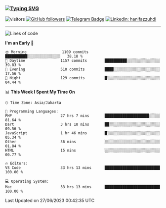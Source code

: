 ### [![Typing SVG](https://readme-typing-svg.herokuapp.com?font=lato&size=22&lines=Hi+There+👋)](https://git.io/typing-svg) 

![visitors](https://visitor-badge.glitch.me/badge?page_id=hanifazzuhdi.hanifazzuhdi)
[![GitHub followers](https://img.shields.io/github/followers/hanifazzuhdi?label=Follow&style=social)](https://github.com/hanifazzuhdi/?tab=follow) 
[![Telegram Badge](https://img.shields.io/badge/-hanif0198-blue?style=social&logo=telegram&link=https://www.t.me/hanif0198/)](https://www.t.me/hanif0198/) 
[![Linkedin: hanifazzuhdi](https://img.shields.io/badge/-hanifazzuhdi-blue?style=flat-square&logo=Linkedin&logoColor=white&link=https://www.linkedin.com/in/hanif-az-zuhdi-69688019b/)](https://www.linkedin.com/in/hanif-az-zuhdi-69688019b/) 

<hr/>

<!--START_SECTION:waka-->
![Lines of code](https://img.shields.io/badge/From%20Hello%20World%20I%27ve%20Written-20.0%20million%20lines%20of%20code-blue)

**I'm an Early 🐤** 

```text
🌞 Morning                1109 commits        ██████████░░░░░░░░░░░░░░░   38.18 % 
🌆 Daytime                1157 commits        ██████████░░░░░░░░░░░░░░░   39.83 % 
🌃 Evening                510 commits         ████░░░░░░░░░░░░░░░░░░░░░   17.56 % 
🌙 Night                  129 commits         █░░░░░░░░░░░░░░░░░░░░░░░░   04.44 % 
```


📊 **This Week I Spent My Time On** 

```text
🕑︎ Time Zone: Asia/Jakarta

💬 Programming Languages: 
PHP                      27 hrs 7 mins       ████████████████████░░░░░   81.64 % 
Dart                     3 hrs 10 mins       ██░░░░░░░░░░░░░░░░░░░░░░░   09.56 % 
JavaScript               1 hr 46 mins        █░░░░░░░░░░░░░░░░░░░░░░░░   05.34 % 
Other                    36 mins             ░░░░░░░░░░░░░░░░░░░░░░░░░   01.84 % 
HTML                     15 mins             ░░░░░░░░░░░░░░░░░░░░░░░░░   00.77 % 

🔥 Editors: 
VS Code                  33 hrs 13 mins      █████████████████████████   100.00 % 

💻 Operating System: 
Mac                      33 hrs 13 mins      █████████████████████████   100.00 % 
```


 Last Updated on 27/06/2023 00:42:35 UTC
<!--END_SECTION:waka-->
